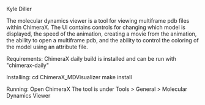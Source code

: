 Kyle Diller

The molecular dynamics viewer is a tool for viewing multiframe pdb
files within ChimeraX. The UI contains controls for changing which model
is displayed, the speed of the animation, creating a movie from the
animation, the ability to open a multiframe pdb, and the ability to control
the coloring of the model using an attribute file.

Requirements:
    ChimeraX daily build is installed and can be run with "chimerax-daily"
    
Installing:
    cd ChimeraX_MDVisualizer
    make install
    
Running:
    Open ChimeraX
    The tool is under Tools > General > Molecular Dynamics Viewer
